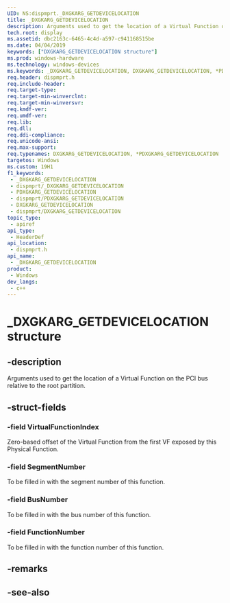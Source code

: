 ```yaml
---
UID: NS:dispmprt._DXGKARG_GETDEVICELOCATION
title: _DXGKARG_GETDEVICELOCATION
description: Arguments used to get the location of a Virtual Function on the PCI bus relative to the root partition.
tech.root: display
ms.assetid: dbc2163c-6465-4c4d-a597-c941168515be
ms.date: 04/04/2019
keywords: ["DXGKARG_GETDEVICELOCATION structure"]
ms.prod: windows-hardware
ms.technology: windows-devices
ms.keywords: _DXGKARG_GETDEVICELOCATION, DXGKARG_GETDEVICELOCATION, *PDXGKARG_GETDEVICELOCATION,
req.header: dispmprt.h
req.include-header: 
req.target-type: 
req.target-min-winverclnt: 
req.target-min-winversvr: 
req.kmdf-ver: 
req.umdf-ver: 
req.lib: 
req.dll: 
req.ddi-compliance: 
req.unicode-ansi: 
req.max-support: 
req.typenames: DXGKARG_GETDEVICELOCATION, *PDXGKARG_GETDEVICELOCATION
targetos: Windows
ms.custom: 19H1
f1_keywords:
 - _DXGKARG_GETDEVICELOCATION
 - dispmprt/_DXGKARG_GETDEVICELOCATION
 - PDXGKARG_GETDEVICELOCATION
 - dispmprt/PDXGKARG_GETDEVICELOCATION
 - DXGKARG_GETDEVICELOCATION
 - dispmprt/DXGKARG_GETDEVICELOCATION
topic_type:
 - apiref
api_type:
 - HeaderDef
api_location:
 - dispmprt.h
api_name:
 - _DXGKARG_GETDEVICELOCATION
product:
 - Windows
dev_langs:
 - c++
---
```


# _DXGKARG_GETDEVICELOCATION structure


## -description

Arguments used to get the location of a Virtual Function on the PCI bus relative to the root partition.

## -struct-fields

### -field VirtualFunctionIndex

Zero-based offset of the Virtual Function from the first VF exposed by this Physical Function.

### -field SegmentNumber

To be filled in with the segment number of this function.

### -field BusNumber

To be filled in with the bus number of this function.

### -field FunctionNumber

 
To be filled in with the function number of this function.

## -remarks

## -see-also

